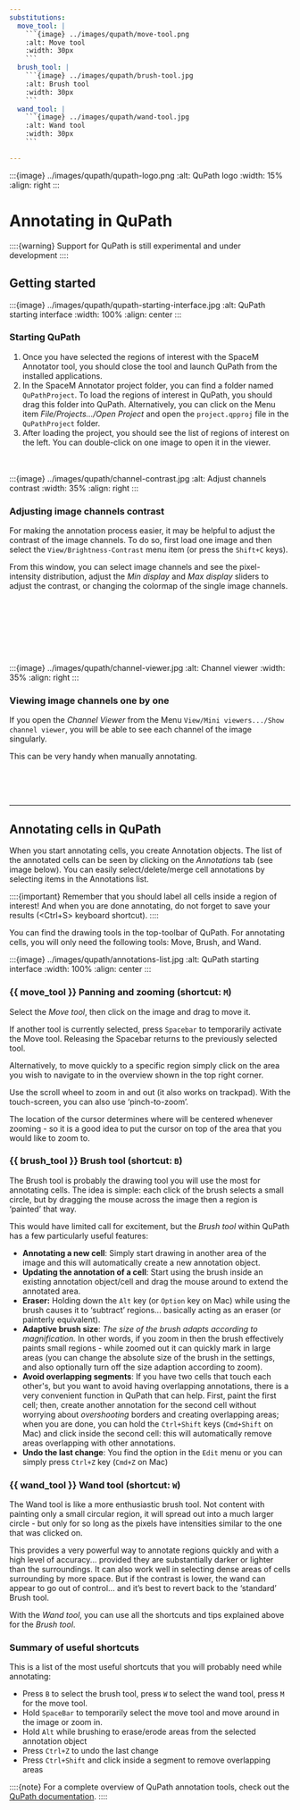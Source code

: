 ```yaml
---
substitutions:
  move_tool: |
    ```{image} ../images/qupath/move-tool.png
    :alt: Move tool
    :width: 30px
    ```
  brush_tool: |
    ```{image} ../images/qupath/brush-tool.jpg
    :alt: Brush tool
    :width: 30px
    ```
  wand_tool: |
    ```{image} ../images/qupath/wand-tool.jpg
    :alt: Wand tool
    :width: 30px
    ```

---
```


:::{image} ../images/qupath/qupath-logo.png
:alt: QuPath logo 
:width: 15%
:align: right
:::

# Annotating in QuPath
::::{warning}
Support for QuPath is still experimental and under development
::::

## Getting started

:::{image} ../images/qupath/qupath-starting-interface.jpg
:alt: QuPath starting interface 
:width: 100%
:align: center
:::

### Starting QuPath
1. Once you have selected the regions of interest with the SpaceM Annotator tool, you should close the tool and launch QuPath from the installed applications.
2. In the SpaceM Annotator project folder, you can find a folder named `QuPathProject`. To load the regions of interest in QuPath, you should drag this folder into QuPath. Alternatively, you can click on the Menu item _File/Projects.../Open Project_ and open the `project.qpproj` file in the `QuPathProject` folder.
3. After loading the project, you should see the list of regions of interest on the left. You can double-click on one image to open it in the viewer.


<br/><br/>
:::{image} ../images/qupath/channel-contrast.jpg
:alt: Adjust channels contrast
:width: 35%
:align: right
:::
### Adjusting image channels contrast

For making the annotation process easier, it may be helpful to adjust the contrast of the image channels. To do so, first load one image and then select the `View/Brightness-Contrast` menu item (or press the `Shift+C` keys). 

From this window, you can select image channels and see the pixel-intensity distribution, adjust the _Min display_ and _Max display_ sliders to adjust the contrast, or changing the colormap of the single image channels.

<br/><br/><br/><br/><br/><br/>

:::{image} ../images/qupath/channel-viewer.jpg
:alt: Channel viewer
:width: 35%
:align: right
:::



### Viewing image channels one by one
If you open the _Channel Viewer_ from the Menu `View/Mini viewers.../Show channel viewer`, you will be able to see each channel of the image singularly. 

This can be very handy when manually annotating. 

<br/><br/><br/>

***
## Annotating cells in QuPath
When you start annotating cells, you create Annotation objects. The list of the annotated cells can be seen by clicking on the _Annotations_ tab (see image below). You can easily select/delete/merge cell annotations by selecting items in the Annotations list.    

::::{important}
Remember that you should label all cells inside a region of interest! And when you are done annotating, do not forget to save your results (\<Ctrl+S> keyboard shortcut).
::::

You can find the drawing tools in the top-toolbar of QuPath. For annotating cells, you will only need the following tools: Move, Brush, and Wand. 



:::{image} ../images/qupath/annotations-list.jpg
:alt: QuPath starting interface 
:width: 100%
:align: center
:::


### {{ move_tool }}  Panning and zooming (shortcut: `M`)
Select the _Move tool_, then click on the image and drag to move it.

If another tool is currently selected, press `Spacebar` to temporarily activate the Move tool. Releasing the Spacebar returns to the previously selected tool.

Alternatively, to move quickly to a specific region simply click on the area you wish to navigate to in the overview shown in the top right corner.

Use the scroll wheel to zoom in and out (it also works on trackpad). With the touch-screen, you can also use ‘pinch-to-zoom’.

The location of the cursor determines where will be centered whenever zooming - so it is a good idea to put the cursor on top of the area that you would like to zoom to.

### {{ brush_tool }}  Brush tool (shortcut: `B`)
The Brush tool is probably the drawing tool you will use the most for annotating cells. The idea is simple: each click of the brush selects a small circle, but by dragging the mouse across the image then a region is ‘painted’ that way.

This would have limited call for excitement, but the _Brush tool_ within QuPath has a few particularly useful features:

- **Annotating a new cell**: Simply start drawing in another area of the image and this will automatically create a new annotation object.
- **Updating the annotation of a cell**: Start using the brush inside an existing annotation object/cell and drag the mouse around to extend the annotated area.
- **Eraser:** Holding down the `Alt` key (or `Option` key on Mac) while using the brush causes it to ‘subtract’ regions... basically acting as an eraser (or painterly equivalent).
- **Adaptive brush size**: _The size of the brush adapts according to magnification._ In other words, if you zoom in then the brush effectively paints small regions - while zoomed out it can quickly mark in large areas (you can change the absolute size of the brush in the settings, and also optionally turn off the size adaption according to zoom).
- **Avoid overlapping segments**: If you have two cells that touch each other's, but you want to avoid having overlapping annotations, there is a very convenient function in QuPath that can help. First, paint the first cell; then, create another annotation for the second cell without worrying about _overshooting_ borders and creating overlapping areas; when you are done, you can hold the `Ctrl+Shift` keys (`Cmd+Shift` on Mac) and click inside the second cell: this will automatically remove areas overlapping with other annotations. 
- **Undo the last change**: You find the option in the `Edit` menu or you can simply press `Ctrl+Z` key (`Cmd+Z` on Mac)

[comment]: <> (- If you hold the `Shift` key while using the brush, you make sure to extend the annotation of the selected object &#40;without creating a new object&#41;. Currently, on a Windows tablet holding the `Shift` key does not work correctly &#40;it instead zooms in and out&#41;.)


### {{ wand_tool }}  Wand tool (shortcut: `W`)
The Wand tool is like a more enthusiastic brush tool. Not content with painting only a small circular region, it will spread out into a much larger circle - but only for so long as the pixels have intensities similar to the one that was clicked on.

This provides a very powerful way to annotate regions quickly and with a high level of accuracy... provided they are substantially darker or lighter than the surroundings. It can also work well in selecting dense areas of cells surrounding by more space. But if the contrast is lower, the wand can appear to go out of control... and it’s best to revert back to the ‘standard’ Brush tool.

With the _Wand tool_, you can use all the shortcuts and tips explained above for the *Brush tool*.

### Summary of useful shortcuts
This is a list of the most useful shortcuts that you will probably need while annotating:
- Press `B` to select the brush tool, press `W` to select the wand tool, press `M` for the move tool.
- Hold `SpaceBar` to temporarily select the move tool and move around in the image or zoom in.
- Hold `Alt` while brushing to erase/erode areas from the selected annotation object
- Press `Ctrl+Z` to undo the last change
- Press `Ctrl+Shift` and click inside a segment to remove overlapping areas


::::{note}
For a complete overview of QuPath annotation tools, check out the [QuPath documentation](https://qupath.readthedocs.io/en/stable/docs/starting/annotating.html#brush-brush-tool).
::::
